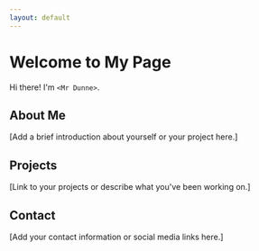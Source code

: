 ```yaml
---
layout: default
---
```


# Welcome to My Page

Hi there! I'm `<Mr Dunne>`.

## About Me

[Add a brief introduction about yourself or your project here.]

## Projects

[Link to your projects or describe what you've been working on.]

## Contact

[Add your contact information or social media links here.]